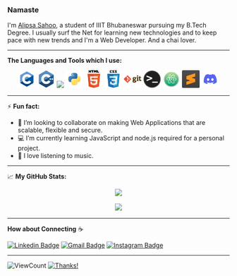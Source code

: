 ### Namaste

I'm [Alipsa Sahoo](https://github.com/alipsa2000), a student of IIIT Bhubaneswar pursuing my B.Tech Degree. I usually surf the Net for learning new technologies and to keep pace with new trends and I'm a Web Developer. And a chai lover.

---

 **The Languages and Tools which I use:**
 
 <p align="center">
 
   <div align="center">
   
   <code><img height="40" src="https://raw.githubusercontent.com/github/explore/80688e429a7d4ef2fca1e82350fe8e3517d3494d/topics/c/c.png"></code> <code><img height="40" src="https://raw.githubusercontent.com/github/explore/80688e429a7d4ef2fca1e82350fe8e3517d3494d/topics/cpp/cpp.png"></code> <code><img height="40" src="https://raw.githubusercontent.com/devicons/devicon/master/icons/java/javaoriginal-wordmark.svg"></code> <code><img height="40" src="https://raw.githubusercontent.com/github/explore/80688e429a7d4ef2fca1e82350fe8e3517d3494d/topics/python/python.png"></code> <code><img height="40" src="https://raw.githubusercontent.com/github/explore/80688e429a7d4ef2fca1e82350fe8e3517d3494d/topics/html/html.png"></code> <code><img height="40" src="https://raw.githubusercontent.com/github/explore/80688e429a7d4ef2fca1e82350fe8e3517d3494d/topics/css/css.png"></code> <code><img height="40" src="https://raw.githubusercontent.com/github/explore/80688e429a7d4ef2fca1e82350fe8e3517d3494d/topics/git/git.png"></code> <code><img height="40" src="https://raw.githubusercontent.com/github/explore/80688e429a7d4ef2fca1e82350fe8e3517d3494d/topics/terminal/terminal.png"></code> <code><img height="40" src="https://raw.githubusercontent.com/github/explore/80688e429a7d4ef2fca1e82350fe8e3517d3494d/topics/atom/atom.png"></code> <code><img height="40" src="https://raw.githubusercontent.com/github/explore/80688e429a7d4ef2fca1e82350fe8e3517d3494d/topics/sublime-text/sublime-text.png"></code> <code><img height="40" src="https://raw.githubusercontent.com/github/explore/80688e429a7d4ef2fca1e82350fe8e3517d3494d/topics/discord/discord.png"></code> 
 
   </div>
   </p>

 ---

 ⚡ **Fun fact:**
 - :snake: I’m looking to collaborate on making Web Applications that are scalable, flexible and secure.
 - 💻 I’m currently learning JavaScript and node.js required for a personal project.
 - :musical_note: I love listening to music.

 ---

 📈 **My GitHub Stats:**

 <p align="center">

   <img src="https://github-readme-stats.vercel.app/api?username=alipsa2000&show_icons=true&theme=radical&line_height=32">

 </p>
 <p align="center">

   <img src="https://github-readme-stats.vercel.app/api/top-langs/?username=alipsa2000&count_private=true&layout=compact&theme=radical">

 </p>

 ---

**How about Connecting** :coffee:
<p align="center">

   [![Linkedin Badge](https://img.shields.io/badge/-alipsa-sahoo-blue?style=flat-square&logo=Linkedin&logoColor=white&link=https://www.linkedin.com/in/alipsa-sahoo/)](https://www.linkedin.com/in/alipsa-sahoo/)
   [![Gmail Badge](https://img.shields.io/badge/-alipsasahoo-c14438?style=flat-square&logo=Gmail&logoColor=white&link=mailto:b519006@iiit-bh.ac.in)](mailto:b519006@iiit-bh.ac.in)
   [![Instagram Badge](https://img.shields.io/badge/-@_._alipsa_._-8a3ab9?style=flat&logo=instagram&logoColor=white&link=https://instagram.com/_._alipsa_._/)](https://instagram.com/_._alipsa_._/)
   
</p>

 ---

<div align="left">

![ViewCount](https://komarev.com/ghpvc/?username=alipsa2000) [![Thanks!](https://img.shields.io/badge/Thanks%20for%20visiting-!-1EAEDB.svg)](https://github.com/alipsa2000)

</div>
